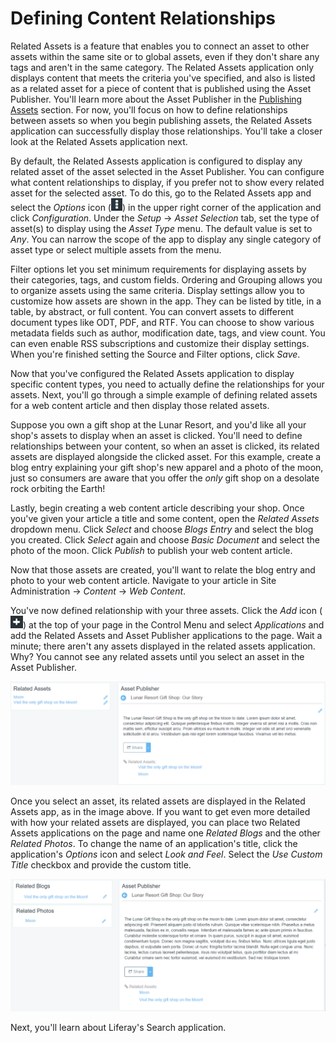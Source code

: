 # Defining Content Relationships [](id=defining-content-relationships)

Related Assets is a feature that enables you to connect an asset to other assets
within the same site or to global assets, even if they don't share any tags and
aren't in the same category. The Related Assets application only displays
content that meets the criteria you've specified, and also is listed as a
related asset for a piece of content that is published using the Asset
Publisher. You'll learn more about the Asset Publisher in the
[Publishing Assets](/discover/portal/-/knowledge_base/7-0/publishing-assets)
section. For now, you'll focus on how to define relationships between assets so
when you begin publishing assets, the Related Assets application can
successfully display those relationships. You'll take a closer look at the
Related Assets application next.

By default, the Related Assests application is configured to display any related
asset of the asset selected in the Asset Publisher. You can configure what
content relationships to display, if you prefer not to show every related asset
for the selected asset. To do this, go to the Related Assets app and select the
*Options* icon (![Options](../../../images/icon-options.png)) in the upper right
corner of the application and click *Configuration*. Under the *Setup* &rarr;
*Asset Selection* tab, set the type of asset(s) to display using the *Asset
Type* menu. The default value is set to *Any*. You can narrow the scope of the
app to display any single category of asset type or select multiple assets from
the menu.

Filter options let you set minimum requirements for displaying assets by their
categories, tags, and custom fields. Ordering and Grouping allows you to
organize assets using the same criteria. Display settings allow you to customize
how assets are shown in the app. They can be listed by title, in a table,
by abstract, or full content. You can convert assets to different document types
like ODT, PDF, and RTF. You can choose to show various metadata fields such as
author, modification date, tags, and view count. You can even enable RSS
subscriptions and customize their display settings. When you're finished setting
the Source and Filter options, click *Save*.

Now that you've configured the Related Assets application to display specific
content types, you need to actually define the relationships for your assets.
Next, you'll go through a simple example of defining related assets for a web
content article and then display those related assets.

Suppose you own a gift shop at the Lunar Resort, and you'd like all your shop's
assets to display when an asset is clicked. You'll need to define relationships
between your content, so when an asset is clicked, its related assets are
displayed alongside the clicked asset. For this example, create a blog entry
explaining your gift shop's new apparel and a photo of the moon, just so
consumers are aware that you offer the *only* gift shop on a desolate rock
orbiting the Earth!

Lastly, begin creating a web content article describing your shop. Once you've
given your article a title and some content, open the *Related Assets* dropdown
menu. Click *Select* and choose *Blogs Entry* and select the blog you created.
Click *Select* again and choose *Basic Document* and select the photo of the
moon. Click *Publish* to publish your web content article.

Now that those assets are created, you'll want to relate the blog entry and
photo to your web content article. Navigate to your article in Site
Administration &rarr; *Content* &rarr; *Web Content*.

You've now defined relationship with your three assets. Click the *Add* icon
(![Add](../../../images/icon-control-menu-add.png)) at the top of your page in
the Control Menu and select *Applications* and add the Related Assets and Asset
Publisher applications to the page. Wait a minute; there aren't any assets
displayed in the related assets application. Why? You cannot see any related
assets until you select an asset in the Asset Publisher.

![Figure 1: Select an asset in the Asset Publisher to see its related assets displayed in the Related Assets application. In the screenshot, we renamed the three Related Assets apps on the left and updated their configurations.](../../../images/related-assets-app-1.png)

Once you select an asset, its related assets are displayed in the Related Assets
app, as in the image above. If you want to get even more detailed with how your
related assets are displayed, you can place two Related Assets applications on
the page and name one *Related Blogs* and the other *Related Photos*. To change
the name of an application's title, click the application's *Options* icon and
select *Look and Feel*. Select the *Use Custom Title* checkbox and provide the
custom title.

![Figure 2: Select an asset in the Asset Publisher to see its related assets displayed in the Related Assets application. In the screenshot, we renamed the three Related Assets apps on the left and updated their configurations.](../../../images/related-assets-app-2.png)

Next, you'll learn about Liferay's Search application.
